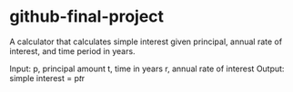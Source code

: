 # github-final-project
A calculator that calculates simple interest given principal, annual rate of interest, and time period in years.

Input:
  p, principal amount
  t, time in years
  r, annual rate of interest
Output:
  simple interest = p*t*r
